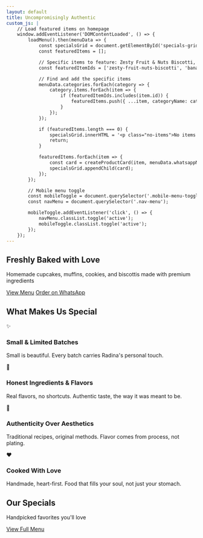 ```yaml
---
layout: default
title: Uncompromisingly Authentic
custom_js: |
    // Load featured items on homepage
    window.addEventListener('DOMContentLoaded', () => {
        loadMenu().then(menuData => {
            const specialsGrid = document.getElementById('specials-grid');
            const featuredItems = [];

            // Specific items to feature: Zesty Fruit & Nuts Biscotti, Banana Choco Chunk Muffins, Choco Chunk Cookies
            const featuredItemIds = ['zesty-fruit-nuts-biscotti', 'banana-choco-chunk-muffins', 'choco-chunk-cookies'];

            // Find and add the specific items
            menuData.categories.forEach(category => {
                category.items.forEach(item => {
                    if (featuredItemIds.includes(item.id)) {
                        featuredItems.push({ ...item, categoryName: category.name });
                    }
                });
            });

            if (featuredItems.length === 0) {
                specialsGrid.innerHTML = '<p class="no-items">No items available. Check back soon!</p>';
                return;
            }

            featuredItems.forEach(item => {
                const card = createProductCard(item, menuData.whatsappNumber);
                specialsGrid.appendChild(card);
            });
        });

        // Mobile menu toggle
        const mobileToggle = document.querySelector('.mobile-menu-toggle');
        const navMenu = document.querySelector('.nav-menu');

        mobileToggle.addEventListener('click', () => {
            navMenu.classList.toggle('active');
            mobileToggle.classList.toggle('active');
        });
    });
---
```


<!-- Hero Section -->
<section class="hero">
    <div class="container">
        <div class="hero-content">
            <h1 class="hero-title">Freshly Baked with Love</h1>
            <p class="hero-subtitle">Homemade cupcakes, muffins, cookies, and biscottis made with premium ingredients</p>
            <div class="hero-buttons">
                <a href="{{ site.baseurl }}/menu" class="btn btn-primary">View Menu</a>
                <a href="#" class="btn btn-secondary whatsapp-order" data-message="Hi! I'd like to place an order">Order on WhatsApp</a>
            </div>
        </div>
    </div>
</section>

<!-- What Makes Us Special Section -->
<section class="features">
    <div class="container">
        <h2 class="section-title">What Makes Us Special</h2>
        <div class="values-grid">
            <div class="value-card">
                <div class="value-icon">✨</div>
                <h3>Small & Limited Batches</h3>
                <p>Small is beautiful. Every batch carries Radina's personal touch.</p>
            </div>
            <div class="value-card">
                <div class="value-icon">🌿</div>
                <h3>Honest Ingredients & Flavors</h3>
                <p>Real flavors, no shortcuts. Authentic taste, the way it was meant to be.</p>
            </div>
            <div class="value-card">
                <div class="value-icon">📖</div>
                <h3>Authenticity Over Aesthetics</h3>
                <p>Traditional recipes, original methods. Flavor comes from process, not plating.</p>
            </div>
            <div class="value-card">
                <div class="value-icon">❤️</div>
                <h3>Cooked With Love</h3>
                <p>Handmade, heart-first. Food that fills your soul, not just your stomach.</p>
            </div>
        </div>
    </div>
</section>

<!-- Our Specials Preview -->
<section class="specials-preview">
    <div class="container">
        <h2 class="section-title">Our Specials</h2>
        <p class="section-subtitle">Handpicked favorites you'll love</p>
        <div id="specials-grid" class="products-grid">
            <!-- Products will be loaded here by JavaScript -->
        </div>
        <div class="text-center">
            <a href="{{ site.baseurl }}/menu" class="btn btn-primary">View Full Menu</a>
        </div>
    </div>
</section>
